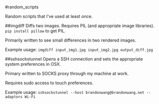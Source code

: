 #random_scripts

Random scripts that I've used at least once.

##imgdiff
Diffs two images. Requires PIL (and appropriate image libraries).
`pip install pillow` to get PIL.

Primarily written to see small differences in two rendered images.

Example usage:
`imgdiff input_img1.jpg input_img2.jpg output_diff.jpg`

##sshsockstunnel
Opens a SSH connection and sets the appropriate system preferences in OSX.

Primary written to SOCKS proxy through my machine at work.

Requires sudo access to touch preferences.

Example usage: 
`sshsockstunnel --host brandonwang@brandonwang.net --adaptors Wi-Fi`

